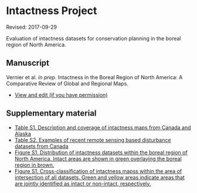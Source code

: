 # Intactness Project

Revised: 2017-09-29

Evaluation of intactness datasets for conservation planning in the boreal region of North America.

## Manuscript

Vernier et al. <i>in prep</i>. Intactness in the Boreal Region of North America: A Comparative Review of Global and Regional Maps.

  - [View and edit (if you have permission)](https://docs.google.com/document/d/1t7SJR31ZEPKSE6_SFjXWUyZBYFX_7XMxYBjC9vOKFnQ/edit)

## Supplementary material

* [Table S1. Description and coverage of intactness maps from Canada and Alaska](http://www.beaconswiki.com/intactness/tableS1_intact.html)
* [Table S2. Examples of recent remote sensing based disturbance datasets from Canada](http://www.beaconswiki.com/intactness/tableS2_disturb.html)
* [Figure S1. Distribution of intactness datasets within the boreal region of North America. Intact areas are shown in green overlaying the boreal region in brown.](http://www.beaconswiki.com/intactness/figureS1_cover.html)
* [Figure S1. Cross-classification of intactness mapss within the area of intersection of all datasets. Green and yellow areas indicate areas that are jointly identified as intact or non-intact, respectively.](http://www.beaconswiki.com/intactness/figureS1_cross.html)

